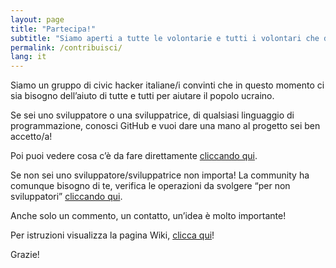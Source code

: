 ```yaml
---
layout: page
title: "Partecipa!"
subtitle: "Siamo aperti a tutte le volontarie e tutti i volontari che desiderano collaborare."
permalink: /contribuisci/
lang: it
---
```


Siamo un gruppo di civic hacker italiane/i convinti che in questo momento ci sia bisogno dell’aiuto di tutte e tutti per aiutare il popolo ucraino.

Se sei uno sviluppatore o una sviluppatrice, di qualsiasi linguaggio di programmazione, conosci GitHub e vuoi dare una mano al progetto sei ben accetto/a!

Poi puoi vedere cosa c’è da fare direttamente [cliccando qui](https://github.com/emergenzeHack/europehelp.info/issues).

Se non sei uno sviluppatore/sviluppatrice non importa! La community ha comunque bisogno di te, verifica le operazioni da svolgere “per non sviluppatori” [cliccando qui](https://github.com/emergenzeHack/europehelp.info/issues).

Anche solo un commento, un contatto, un’idea è molto importante!

Per istruzioni visualizza la pagina Wiki, [clicca qui](https://www.europehelp.info/wiki/)!

Grazie!


